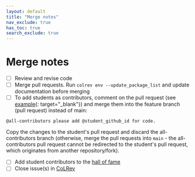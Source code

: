 ```yaml
---
layout: default
title: "Merge notes"
nav_exclude: true
has_toc: true
search_exclude: true
---
```


# Merge notes

- [ ] Review and revise code
- [ ] Merge pull requests. Run `colrev env --update_package_list` and update documentation before merging
- [ ] To add students as contributors, comment on the pull request (see [example](https://github.com/CoLRev-Environment/colrev/pull/199){: target="_blank"}) and merge them into the feature branch (pull request) instead of main:

```
@all-contributors please add @student_github_id for code. 
```
Copy the changes to the student's pull request and discard the all-contributors branch (otherwise, merge the pull requests into `main` - the all-contributors pull request cannot be redirected to the student's pull request, which originates from another repository/fork).

- [ ] Add student contributors to the [hall of fame](hall_of_fame.html)
- [ ] Close issue(s) in [CoLRev](https://github.com/CoLRev-Environment/colrev/issues)
